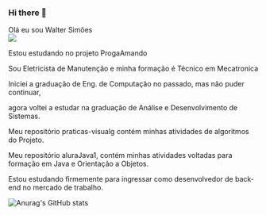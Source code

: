 ### Hi there 👋

Olá eu sou Walter Simões   
<a href="https://www.linkedin.com/in/walter-simoes" alt="linkedin" target="_blank">
<img src="https://img.shields.io/badge/LinkedIn-%230077B5.svg?&style=flat-square&logo=linkedin&logoColor=white">
</a>

Estou estudando no projeto ProgaAmando

Sou Eletricista de Manutenção e minha formação é Técnico em Mecatronica

Iniciei a graduação de Eng. de Computação no passado, mas não puder continuar, 

agora voltei a estudar na graduação de Análise e Desenvolvimento de Sistemas.

Meu repositório praticas-visualg contém minhas atividades de algoritmos do Projeto.

Meu repositório aluraJava1, contém minhas atividades voltadas para formação em Java e Orientação a Objetos. 

Estou estudando firmemente para ingressar como desenvolvedor de back-end no mercado de trabalho.


![Anurag's GitHub stats](https://github-readme-stats.vercel.app/api?username=WalterDeSimone&show_icons=true&theme=dark)



<!--
**WalterDeSimone/WalterDeSimone** is a ✨ _special_ ✨ repository because its `README.md` (this file) appears on your GitHub profile.

Here are some ideas to get you started:

- 🔭 I’m currently working on ...
- 🌱 I’m currently learning ...
- 👯 I’m looking to collaborate on ...
- 🤔 I’m looking for help with ...
- 💬 Ask me about ...
- 📫 How to reach me: ...
- 😄 Pronouns: ...
- ⚡ Fun fact: ...
-->
